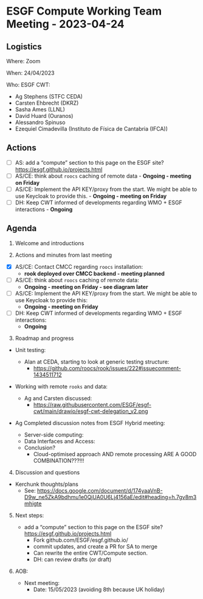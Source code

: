 # ESGF Compute Working Team Meeting - 2023-04-24

## Logistics

Where: Zoom

When:  24/04/2023

Who:  ESGF CWT:
- Ag Stephens (STFC CEDA)
- Carsten Ehbrecht (DKRZ)
- Sasha Ames (LLNL)
- David Huard (Ouranos)
- Alessandro Spinuso 
- Ezequiel Cimadevilla (Instituto de Física de Cantabria (IFCA))

## Actions

- [ ] AS: add a “compute” section to this page on the ESGF site? https://esgf.github.io/projects.html
- [ ] AS/CE: think about `roocs` caching of remote data - **Ongoing - meeting on Friday**
- [ ] AS/CE: Implement the API KEY/proxy from the start. We might be able to use Keycloak to provide this. - **Ongoing - meeting on Friday**
- [ ] DH: Keep CWT informed of developments regarding WMO + ESGF interactions - **Ongoing**

## Agenda

1. Welcome and introductions

2. Actions and minutes from last meeting
- [x] AS/CE: Contact CMCC regarding `roocs` installation:
  - **rook deployed over CMCC backend - meeting planned**
- [ ] AS/CE: think about `roocs` caching of remote data:
  - **Ongoing - meeting on Friday - see diagram later**
- [ ] AS/CE: Implement the API KEY/proxy from the start. We might be able to use Keycloak to provide this:
  - **Ongoing - meeting on Friday**
- [ ] DH: Keep CWT informed of developments regarding WMO + ESGF interactions:
  - **Ongoing**

3. Roadmap and progress

- Unit testing:
  - Alan at CEDA, starting to look at generic testing structure:
    - https://github.com/roocs/rook/issues/222#issuecomment-1434511712

- Working with remote `rooks` and data:
  - Ag and Carsten discussed:
    - https://raw.githubusercontent.com/ESGF/esgf-cwt/main/drawio/esgf-cwt-delegation_v2.png

- Ag Completed discussion notes from ESGF Hybrid meeting:
  - Server-side computing: 
  - Data Interfaces and Access:
  - Conclusion?
    - Cloud-optimised approach AND remote processing ARE A GOOD COMBINATION???!!! 

4. Discussion and questions




- Kerchunk thoughts/plans
  - See: https://docs.google.com/document/d/174yaaVnB-D9w_ne5ZkA9bdhmu1e0QjUA0U6Lj4156aE/edit#heading=h.7gv8m3mhigte




5. Next steps:
   - add a “compute” section to this page on the ESGF site? https://esgf.github.io/projects.html
     - Fork github.com/ESGF/esgf.github.io/
     - commit updates, and create a PR for SA to merge
     - Can rewrite the entire CWT/Compute section.
     - DH: can review drafts (or draft)

6. AOB:
   - Next meeting:
     - Date: 15/05/2023 (avoiding 8th because UK holiday)
